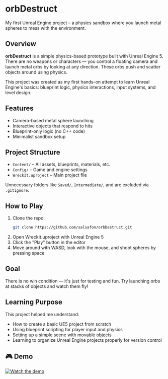 # orbDestruct

My first Unreal Engine project – a physics sandbox where you launch metal spheres to mess with the environment.

## Overview

**orbDestruct** is a simple physics-based prototype built with Unreal Engine 5.  
There are no weapons or characters — you control a floating camera and launch metal orbs by looking at any direction. These orbs push and scatter objects around using physics.

This project was created as my first hands-on attempt to learn Unreal Engine's basics: blueprint logic, physics interactions, input systems, and level design.



## Features

- Camera-based metal sphere launching
- Interactive objects that respond to hits
- Blueprint-only logic (no C++ code)
- Minimalist sandbox setup



## Project Structure

- `Content/` – All assets, blueprints, materials, etc.
- `Config/` – Game and engine settings
- `WreckIt.uproject` – Main project file

Unnecessary folders like `Saved/`, `Intermediate/`, and are excluded via `.gitignore`.



## How to Play

1. Clone the repo:
   ```bash
   git clone https://github.com/salsafon/orbDestruct.git
2. Open WreckIt.uproject with Unreal Engine 5
3. Click the "Play" button in the editor
4. Move around with WASD, look with the mouse, and shoot spheres by pressing space


## Goal

There is no win condition — it's just for testing and fun. Try launching orbs at stacks of objects and watch them fly!

## Learning Purpose

This project helped me understand:

- How to create a basic UE5 project from scratch
- Using blueprint scripting for player input and physics
- Setting up a simple scene with movable objects
- Learning to organize Unreal Engine projects properly for version control

## 🎮 Demo

[![Watch the demo](https://img.youtube.com/vi/K6059y2qcBM/0.jpg)](https://www.youtube.com/watch?v=K6059y2qcBM)

